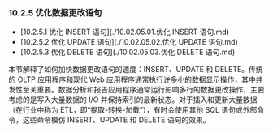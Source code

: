 ### 10.2.5 优化数据更改语句

- [10.2.5.1 优化 INSERT 语句](./10.02.05.01.优化 INSERT 语句.md)
- [10.2.5.2 优化 UPDATE 语句](./10.02.05.02.优化 UPDATE 语句.md)
- [10.2.5.3 优化 DELETE 语句](./10.02.05.03.优化 DELETE 语句.md)

本节解释了如何加快数据更改语句的速度：INSERT、UPDATE 和 DELETE。传统的 OLTP 应用程序和现代 Web 应用程序通常执行许多小的数据显示操作，其中并发性至关重要。数据分析和报告应用程序通常运行影响多行的数据更改操作，主要考虑的是写入大量数据的 I/O 并保持索引的最新状态。对于插入和更新大量数据（在行业中称为 ETL，即“提取-转换-加载”），有时会使用其他 SQL 语句或外部命令，这些命令模仿 INSERT、UPDATE 和 DELETE 语句的效果。